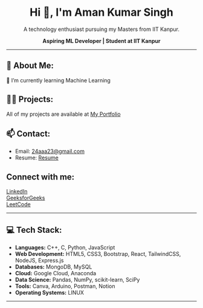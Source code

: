<h1 align="center">Hi 👋, I'm Aman Kumar Singh</h1>
<p align="center">A technology enthusiast pursuing my Masters from IIT Kanpur.</p>
<p align="center"><strong>Aspiring ML Developer | Student at IIT Kanpur</strong></p>

---

## 💫 About Me:
🌱 I’m currently learning Machine Learning   

## 👨‍💻 Projects:
All of my projects are available at [My Portfolio](your-portfolio-url)

## 📫 Contact:
- Email: [24aaa23@gmail.com](mailto:24aaa23@gmail.com)  
- Resume: [Resume](your-resume-url)  

## **Connect with me:**  
[LinkedIn](https://www.linkedin.com/in/amankumarsingh07)  
[GeeksforGeeks](https://auth.geeksforgeeks.org/user/24aaa23)  
[LeetCode](https://leetcode.com/u/24aa23)

---

## 💻 Tech Stack:
- **Languages:** C++, C, Python, JavaScript
- **Web Development:** HTML5, CSS3, Bootstrap, React, TailwindCSS, NodeJS, Express.js
- **Databases:** MongoDB, MySQL
- **Cloud:** Google Cloud, Anaconda
- **Data Science:** Pandas, NumPy, scikit-learn, SciPy
- **Tools:** Canva, Arduino, Postman, Notion
- **Operating Systems:** LINUX

---

<!---
24aaa23/24aaa23 is a ✨ special ✨ repository because its `README.md` (this file) appears on your GitHub profile.
You can click the Preview link to take a look at your changes.
--->




